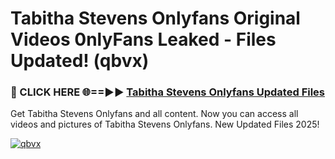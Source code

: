 # Tabitha Stevens Onlyfans Original Videos 0nlyFans Leaked - Files Updated! (qbvx)

<h3>🔴 CLICK HERE 🌐==►► <a href="https://tinyurl.com/x26r9saj" rel="nofollow">Tabitha Stevens Onlyfans Updated Files</a></h3>

Get Tabitha Stevens Onlyfans and all content. Now you can access all videos and pictures of Tabitha Stevens Onlyfans. New Updated Files 2025!

[![qbvx](https://i.imgur.com/LkgZPqh.gif)](https://tinyurl.com/x26r9saj)
